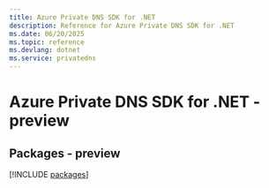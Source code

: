 ```yaml
---
title: Azure Private DNS SDK for .NET
description: Reference for Azure Private DNS SDK for .NET
ms.date: 06/20/2025
ms.topic: reference
ms.devlang: dotnet
ms.service: privatedns
---
```

# Azure Private DNS SDK for .NET - preview
## Packages - preview
[!INCLUDE [packages](private-dns-index.md)]